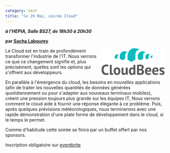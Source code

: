 ```yaml
---
category: next
title: "le 29 Mai, soirée Cloud"
---
```


***à l'HEPIA, Salle BS27, de 18h30 à 20h30***

**par [Sacha Labourey](/jug/speakers.html?key=sachalabourey)**

<img align="right" src="/images/events/cloudbees-logo.png" width="200px" class="margin-logo" alt="Bonita"/>

Le Cloud est en train de profondément transformer l'industrie de l'IT. Nous verrons ce que ce changement signifie et, plus précisément, quelles sont les options qui s'offrent aux développeurs.

En parallèle à l'émergence du cloud, les besoins en nouvelles applications (afin de traiter les nouvelles quantités de données générées quotidiennement ou pour s'adapter aux nouveaux terminaux mobiles), créent une pression toujours plus grande sur les équipes IT, Nous verrons comment le cloud aide à fournir une réponse élégante à ce problème. Puis, après quelques prévisions météorologiques, nous terminerons avec une rapide démonstration d'une plate forme de développement dans le cloud, si le temps le permet.

Comme d'habitude cette soirée se finira par un buffet offert par nos sponsors.

Inscription obligatoire sur [eventbrite](http://www.eventbrite.com/event/3567866585)
